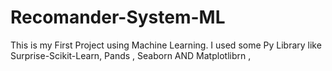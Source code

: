 # Recomander-System-ML
This is my First Project using Machine Learning. I used some Py Library like Surprise-Scikit-Learn, Pands , Seaborn AND Matplotlibrn , 
